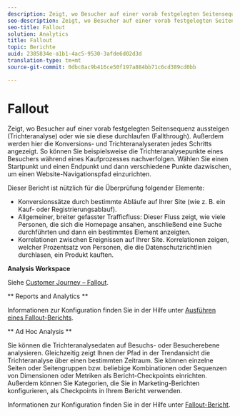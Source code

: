 ```yaml
---
description: Zeigt, wo Besucher auf einer vorab festgelegten Seitensequenz aussteigen (Trichteranalyse) oder wie sie diese durchlaufen (Fallthrough). Außerdem werden hier die Konversions- und Trichteranalyseraten jedes Schritts angezeigt. So können Sie beispielsweise die Trichteranalysepunkte eines Besuchers während eines Kaufprozesses nachverfolgen. Wählen Sie einen Startpunkt und einen Endpunkt und dann verschiedene Punkte dazwischen, um einen Website-Navigationspfad einzurichten.
seo-description: Zeigt, wo Besucher auf einer vorab festgelegten Seitensequenz aussteigen (Trichteranalyse) oder wie sie diese durchlaufen (Fallthrough). Außerdem werden hier die Konversions- und Trichteranalyseraten jedes Schritts angezeigt. So können Sie beispielsweise die Trichteranalysepunkte eines Besuchers während eines Kaufprozesses nachverfolgen. Wählen Sie einen Startpunkt und einen Endpunkt und dann verschiedene Punkte dazwischen, um einen Website-Navigationspfad einzurichten.
seo-title: Fallout
solution: Analytics
title: Fallout
topic: Berichte
uuid: 2385834e-a1b1-4ac5-9530-3afde6d02d3d
translation-type: tm+mt
source-git-commit: 0dbc8ac9b416ce50f197a884bb71c6cd389cd0bb

---
```



# Fallout

Zeigt, wo Besucher auf einer vorab festgelegten Seitensequenz aussteigen (Trichteranalyse) oder wie sie diese durchlaufen (Fallthrough). Außerdem werden hier die Konversions- und Trichteranalyseraten jedes Schritts angezeigt. So können Sie beispielsweise die Trichteranalysepunkte eines Besuchers während eines Kaufprozesses nachverfolgen. Wählen Sie einen Startpunkt und einen Endpunkt und dann verschiedene Punkte dazwischen, um einen Website-Navigationspfad einzurichten.

Dieser Bericht ist nützlich für die Überprüfung folgender Elemente:

* Konversionssätze durch bestimmte Abläufe auf Ihrer Site (wie z. B. ein Kauf- oder Registrierungsablauf).
* Allgemeiner, breiter gefasster Trafficfluss: Dieser Fluss zeigt, wie viele Personen, die sich die Homepage ansahen, anschließend eine Suche durchführten und dann ein bestimmtes Element anzeigten.
* Korrelationen zwischen Ereignissen auf Ihrer Site. Korrelationen zeigen, welcher Prozentsatz von Personen, die die Datenschutzrichtlinien durchlasen, ein Produkt kauften.

**Analysis Workspace**

Siehe [Customer Journey – Fallout](https://marketing.adobe.com/resources/help/en_US/analytics/analysis-workspace/fallout_flow.html).

** Reports and Analytics **

Informationen zur Konfiguration finden Sie in der Hilfe unter [Ausführen eines Fallout-Berichts](https://marketing.adobe.com/resources/help/en_US/sc/user/t_reports_fallout.html).

** Ad Hoc Analysis **

Sie können die Trichteranalysedaten auf Besuchs- oder Besucherebene analysieren. Gleichzeitig zeigt Ihnen der Pfad in der Trendansicht die Trichteranalyse über einen bestimmten Zeitraum. Sie können einzelne Seiten oder Seitengruppen bzw. beliebige Kombinationen oder Sequenzen von Dimensionen oder Metriken als Bericht-Checkpoints einrichten. Außerdem können Sie Kategorien, die Sie in Marketing-Berichten konfigurieren, als Checkpoints in Ihrem Bericht verwenden.

Informationen zur Konfiguration finden Sie in der Hilfe unter [Fallout-Bericht](https://marketing.adobe.com/resources/help/en_US/dsc/c_reports_fallout.html).
